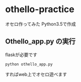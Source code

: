 # othello-practice
オセロ作ってみた
Python3.5で作成

## Othello_app.py の実行
flaskが必要です
```
python othello_app.py
```
すればweb上でオセロ遊べます
